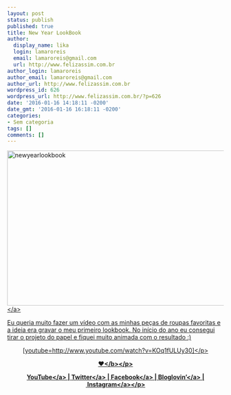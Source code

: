 ```yaml
---
layout: post
status: publish
published: true
title: New Year LookBook
author:
  display_name: lika
  login: lamaroreis
  email: lamaroreis@gmail.com
  url: http://www.felizassim.com.br
author_login: lamaroreis
author_email: lamaroreis@gmail.com
author_url: http://www.felizassim.com.br
wordpress_id: 626
wordpress_url: http://www.felizassim.com.br/?p=626
date: '2016-01-16 14:18:11 -0200'
date_gmt: '2016-01-16 16:18:11 -0200'
categories:
- Sem categoria
tags: []
comments: []
---
```

<p><a href="http:&#47;&#47;www.felizassim.com.br&#47;wp-content&#47;uploads&#47;2016&#47;01&#47;newyearlookbook.jpg"><img class="aligncenter size-large wp-image-627" src="http:&#47;&#47;www.felizassim.com.br&#47;wp-content&#47;uploads&#47;2016&#47;01&#47;newyearlookbook-1024x577.jpg" alt="newyearlookbook" width="640" height="361" &#47;><&#47;a></p>
<p>Eu queria muito fazer um v&iacute;deo com as minhas pe&ccedil;as de roupas favoritas e a ideia era&nbsp;gravar o meu primeiro&nbsp;lookbook. No in&iacute;cio do ano eu consegui tirar o projeto do papel e fiquei muito animada com o resultado :)</p>
<p style="text-align: center;">[youtube=http:&#47;&#47;www.youtube.com&#47;watch?v=KOq1fULUy30]<&#47;p></p>
<p style="text-align: center;"><b>&hearts;<&#47;b><&#47;p></p>
<p style="text-align: center;"><a href="https:&#47;&#47;www.youtube.com&#47;channel&#47;UCTk3xkOSzWzf8Ba-wJN8jDA" target="_blank">YouTube<&#47;a> |&nbsp;<a href="https:&#47;&#47;twitter.com&#47;lettiicee" target="_blank">Twitter<&#47;a>&nbsp;|&nbsp;<a href="http:&#47;&#47;www.facebook.com&#47;blogfelizassim" target="_blank">Facebook<&#47;a>&nbsp;|&nbsp;<a href="https:&#47;&#47;www.bloglovin.com&#47;blogs&#47;feliz-assim-14224049" target="_blank">Bloglovin&rsquo;<&#47;a>&nbsp;|&nbsp;<a href="http:&#47;&#47;instagram.com&#47;lettiicee" target="_blank">Instagram<&#47;a><&#47;p></p>

